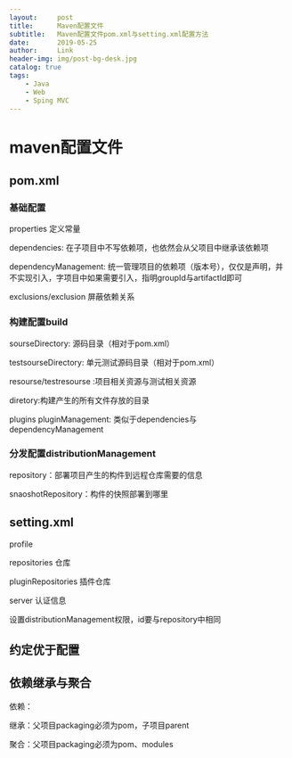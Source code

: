 ```yaml
---
layout:     post
title:      Maven配置文件
subtitle:   Maven配置文件pom.xml与setting.xml配置方法
date:       2019-05-25
author:     Link
header-img: img/post-bg-desk.jpg
catalog: true
tags:
    - Java
    - Web
    - Sping MVC
---
```

# maven配置文件

## pom.xml

### 基础配置

properties 定义常量

dependencies: 在子项目中不写依赖项，也依然会从父项目中继承该依赖项

dependencyManagement: 统一管理项目的依赖项（版本号），仅仅是声明，并不实现引入，字项目中如果需要引入，指明groupId与artifactId即可

exclusions/exclusion 屏蔽依赖关系

### 构建配置build

sourseDirectory: 源码目录（相对于pom.xml）

testsourseDirectory: 单元测试源码目录（相对于pom.xml）

resourse/testresourse :项目相关资源与测试相关资源

diretory:构建产生的所有文件存放的目录

plugins pluginManagement: 类似于dependencies与dependencyManagement

### 分发配置distributionManagement

repository：部署项目产生的构件到远程仓库需要的信息

snaoshotRepository：构件的快照部署到哪里

## setting.xml

profile

repositories 仓库

pluginRepositories 插件仓库

server 认证信息

设置distributionManagement权限，id要与repository中相同

## 约定优于配置

## 依赖继承与聚合

依赖：

继承：父项目packaging必须为pom，子项目parent

聚合：父项目packaging必须为pom、modules